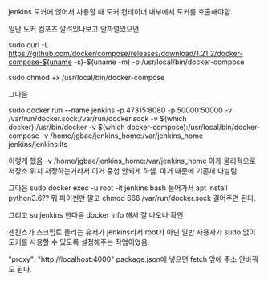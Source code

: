 jenkins 도커에 얹어서 사용할 때 도커 컨테이너 내부에서 도커를 호출해야함.

일단 도커 컴포즈 깔려있나보고 안까렬있으면

sudo curl -L https://github.com/docker/compose/releases/download/1.21.2/docker-compose-$(uname -s)-$(uname -m) -o /usr/local/bin/docker-compose

sudo chmod +x /usr/local/bin/docker-compose

그다음

sudo docker run --name jenkins -p 47315:8080 -p 50000:50000 -v /var/run/docker.sock:/var/run/docker.sock -v $(which docker):/usr/bin/docker -v $(which docker-compose):/usr/local/bin/docker-compose -v /home/jgbae/jenkins_home:/var/jenkins_home jenkins/jenkins:lts

이렇게 했음 -v /home/jgbae/jenkins_home:/var/jenkins_home 이게 물리적으로 저장소 위치 저장하는거라서 이거 중첩 안되게 하셈. 이거 때문에 기존꺼 다날림

그다음 sudo docker exec -u root -it jenkins bash 들어가서 apt install python3.6?? 뭐 파이썬만 깔고 chmod 666 /var/run/docker.sock 걸어주면 된다.

그리고 su jenkins 한다음 docker info 해서 잘 나오나 확인

젠킨스가 스크립트 돌리는 유저가 jenkins라서 root가 아닌 일반 사용자가 sudo 없이 도커를 사용할 수 있도록 설정해주는 작업이었음.

"proxy": "http://localhost:4000" package.json에 넣으면 fetch 앞에 주소 안바꿔도 된다.
